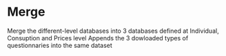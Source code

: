 # Merge
 Merge the different-level databases into 3 databases defined at Individual, Consuption and Prices level 
 Appends the 3 dowloaded types of questionnaries into the same dataset
